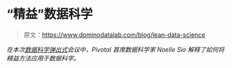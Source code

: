 # “精益”数据科学

> 原文：<https://www.dominodatalab.com/blog/lean-data-science>

*在本次[数据科学弹出式](https://popup.dominodatalab.com?utm_source=blog&utm_medium=post&utm_campaign=lean-data-science)会议中，Pivotal 首席数据科学家 Noelle Sio 解释了如何将精益方法应用于数据科学。*
